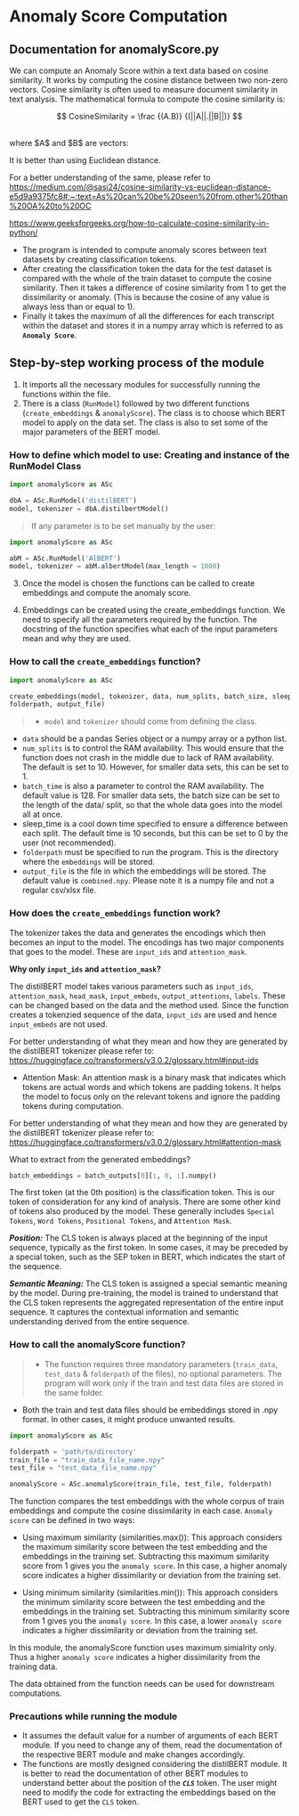 # Anomaly Score Computation
## Documentation for anomalyScore.py

We can compute an Anomaly Score within a text data based on cosine similarity. It works by computing the cosine distance between two non-zero vectors. Cosine similarity is often used to measure document similarity in text analysis. The mathematical formula to compute the cosine similarity is:

$$ CosineSimilarity = \frac {(A.B)} {(||A||.||B||)} $$

<br>
where $A$ and $B$ are vectors:

It is better than using Euclidean distance.

For a better understanding of the same, please refer to <br>
https://medium.com/@sasi24/cosine-similarity-vs-euclidean-distance-e5d9a9375fc8#:~:text=As%20can%20be%20seen%20from,other%20than%20OA%20to%20OC

https://www.geeksforgeeks.org/how-to-calculate-cosine-similarity-in-python/

* The program is intended to compute anomaly scores between text datasets by creating classification tokens.
* After creating the classification token the data for the test dataset is compared with the whole of the train dataset to compute the cosine similarity.
Then it takes a difference of cosine similarity from 1 to get the dissimilarity or anomaly. (This is because the cosine of any value is always less than or equal to 1).
* Finally it takes the maximum of all the differences for each transcript within the dataset and stores it in a numpy array which is referred to as <b>`Anomaly Score`</b>.

## Step-by-step working process of the module

1. It imports all the necessary modules for successfully running the functions within the file.
2. There is a class (`RunModel`) followed by two different functions (`create_embeddings` \& `anomalyScore`). The class is to choose which BERT model to apply on the data set. The class is also to set some of the major parameters of the BERT model.

### How to define which model to use: Creating and instance of the RunModel Class

```python 
import anomalyScore as ASc

dbA = ASc.RunModel('distilBERT')
model, tokenizer = dbA.distilbertModel()
```

> If any parameter is to be set manually by the user:

```python
import anomalyScore as ASc

abM = ASc.RunModel('AlBERT')
model, tokenizer = abM.albertModel(max_length = 1000)
```
3. Once the model is chosen the functions can be called to create embeddings and compute the anomaly score.

4. Embeddings can be created using the create_embeddings function. We need to specify all the parameters required by the function. The docstring of the function specifies what each of the input parameters mean and why they are used.

### How to call the `create_embeddings` function? 

```python
import anomalyScore as ASc

create_embeddings(model, tokenizer, data, num_splits, batch_size, sleep_time,
folderpath, output_file)
```

> * `model` and `tokenizer` should come from defining the class. 
* `data` should be a pandas Series object or a numpy array or a python list.
* `num_splits` is to control the RAM availability. This would ensure that the function does not crash in the middle due to lack of RAM availability. The default is set to 10. However, for smaller data sets, this can be set to 1.
* `batch_time` is also a parameter to control the RAM availability. The default value is 128. For smaller data sets, the batch size can be set to the length of the data/ split, so that the whole data goes into the model all at once.
* sleep_time is a cool down time specified to ensure a difference between each split. The default time is 10 seconds, but this can be set to 0 by the user (not recommended).
* `folderpath` must be specified to run the program. This is the directory where the `embeddings` will be stored.
* `output_file` is the file in which the embeddings will be stored. The default value is `combined.npy`. Please note it is a numpy file and not a regular csv/xlsx file.

### How does the `create_embeddings` function work?

The tokenizer takes the data and generates the encodings which then becomes an input to the model. The encodings has two major components that goes to the model. These are `input_ids` and `attention_mask`.

<b>Why only `input_ids` and `attention_mask`?</b>

The distilBERT model takes various parameters such as `input_ids`, `attention_mask`, `head_mask`, `input_embeds`, `output_attentions`, `labels`. These can be changed based on the data and the method used. Since the function creates a tokenzied sequence of the data, `input_ids` are used and hence `input_embeds` are not used.

For better understanding of what they mean and how they are generated by the distilBERT tokenizer please refer to: <br>
https://huggingface.co/transformers/v3.0.2/glossary.html#input-ids

+ Attention Mask: An attention mask is a binary mask that indicates which tokens are actual words and which tokens are padding tokens. It helps the model to focus only on the relevant tokens and ignore the padding tokens during computation.

For better understanding of what they mean and how they are generated by the distilBERT tokenizer please refer to: <br>
https://huggingface.co/transformers/v3.0.2/glossary.html#attention-mask

What to extract from the generated embeddings?

```python
batch_embeddings = batch_outputs[0][:, 0, :].numpy()
```

The first token (at the 0th position) is the classification token. This is our token of consideration for any kind of analysis. There are some other kind of tokens also produced by the model. These generally includes `Special Tokens`, `Word Tokens`, `Positional Tokens`, and `Attention Mask`. 

**_Position:_** The CLS token is always placed at the beginning of the input sequence, typically as the first token. In some cases, it may be preceded by a special token, such as the SEP token in BERT, which indicates the start of the sequence.

**_Semantic Meaning:_** The CLS token is assigned a special semantic meaning by the model. During pre-training, the model is trained to understand that the CLS token represents the aggregated representation of the entire input sequence. It captures the contextual information and semantic understanding derived from the entire sequence.


### How to call the anomalyScore function?

> * The function requires three mandatory parameters (`train_data`, `test_data` & `folderpath` of the files), no optional parameters. The program will work only if the train and test data files are stored in the same folder.
* Both the train and test data files should be embeddings stored in .npy format. In other cases, it might produce unwanted results.


```python
import anomalyScore as ASc

folderpath = 'path/to/directory'
train_file = "train_data_file_name.npy"
test_file = "test_data_file_name.npy"

anomalyScore = ASc.anomalyScore(train_file, test_file, folderpath)
```

The function compares the test embeddings with the whole corpus of train embeddings and compute the cosine dissimilarity in each case. `Anomaly score` can be defined in two ways:

+ Using maximum similarity (similarities.max()): This approach considers the maximum similarity score between the test embedding and the embeddings in the training set. Subtracting this maximum similarity score from 1 gives you the `anomaly score`. In this case, a higher anomaly score indicates a higher dissimilarity or deviation from the training set.

+ Using minimum similarity (similarities.min()): This approach considers the minimum similarity score between the test embedding and the embeddings in the training set. Subtracting this minimum similarity score from 1 gives you the `anomaly score`. In this case, a lower `anomaly score` indicates a higher dissimilarity or deviation from the training set.

In this module, the anomalyScore function uses maximum simialrity only. Thus a higher `anomaly score` indicates a higher dissimilarity from the training data.

The data obtained from the function needs can be used for downstream computations.

### Precautions while running the module

+ It assumes the default value for a number of arguments of each BERT module. If you need to change any of them, read the documentation of the respective BERT module and make changes accordingly.
+ The functions are mostly designed considering the distilBERT module. It is better to read the documentation of other BERT modules to understand better about the position of the **_`CLS`_** token. The user might need to modify the code for extracting the embeddings based on the BERT used to get the `CLS` token.
